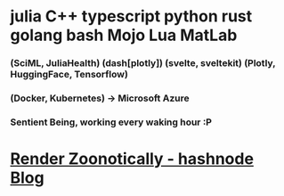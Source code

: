 # julia    C++      typescript           python                              rust    golang   bash Mojo Lua MatLab

### (SciML, JuliaHealth) (dash[plotly]) (svelte, sveltekit) (Plotly, HuggingFace, Tensorflow)
### (Docker, Kubernetes) -> Microsoft Azure 
### Sentient Being, working every waking hour :P

# [Render Zoonotically - hashnode Blog](https://hurtbadly.hashnode.dev/)
